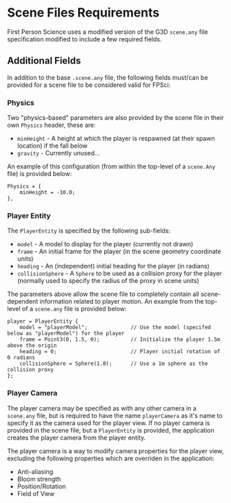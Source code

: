 # Scene Files Requirements
First Person Science uses a modified version of the G3D `scene.any` file specification modified to include a few required fields.

## Additional Fields
In addition to the base `.scene.any` file, the following fields must/can be provided for a scene file to be considered valid for FPSci:

### Physics
Two "physics-based" parameters are also provided by the scene file in their own `Physics` header, these are:

* `minHeight` - A height at which the player is respawned (at their spawn location) if the fall below
* `gravity` - Currently unused...

An example of this configuration (from within the top-level of a `scene.Any` file) is provided below:

```
Physics = {
	minHeight = -10.0;
},
```

### Player Entity
The `PlayerEntity` is specified by the following sub-fields:

* `model` - A model to display for the player (currently not drawn)
* `frame` - An initial frame for the player (in the scene geometry coordinate units)
* `heading` - An (independent) initial heading for the player (in radians)
* `collisionSphere` - A `Sphere` to be used as a collision proxy for the player (normally used to specify the radius of the proxy in scene units)

The parameters above allow the scene file to completely contain all scene-dependent information related to player motion. An example from the top-level of a `scene.any` file is provided below:

```
player = PlayerEntity {
    model = "playerModel";              // Use the model (specifed below as "playerModel") for the player
    frame = Point3(0, 1.5, 0);          // Initialize the player 1.5m above the origin
	heading = 0;                        // Player initial rotation of 0 radians
    collisionSphere = Sphere(1.0);      // Use a 1m sphere as the collision proxy
};
```

### Player Camera
The player camera may be specified as with any other camera in a `scene.any` file, but is required to have the name `playerCamera` as it's name to specify it as the camera used for the player view. If no player camera is provided in the scene file, but a `PlayerEntity` is provided, the application creates the player camera from the player entity.

The player camera is a way to modify camera properties for the player view, excluding the following properties which are overriden in the application:

* Anti-aliasing
* Bloom strength
* Position/Rotation
* Field of View